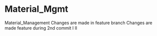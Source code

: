 # Material_Mgmt
Material_Management
Changes are made in feature branch
Changes are made feature during 2nd commit
I
II
